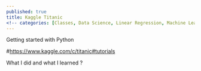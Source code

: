 ```yaml
---
published: true
title: Kaggle Titanic
<!-- categories: [Classes, Data Science, Linear Regression, Machine Learning, Object-Oriented Programming, Python] -->
---
```




Getting started with Python 

#https://www.kaggle.com/c/titanic#tutorials

What I did and what I learned ? 